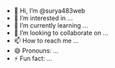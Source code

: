 - 👋 Hi, I’m @surya483web
- 👀 I’m interested in ...
- 🌱 I’m currently learning ...
- 💞️ I’m looking to collaborate on ...
- 📫 How to reach me ...
- 😄 Pronouns: ...
- ⚡ Fun fact: ...

<!---
surya483web/surya483web is a ✨ special ✨ repository because its `README.md` (this file) appears on your GitHub profile.
You can click the Preview link to take a look at your changes.
--->
